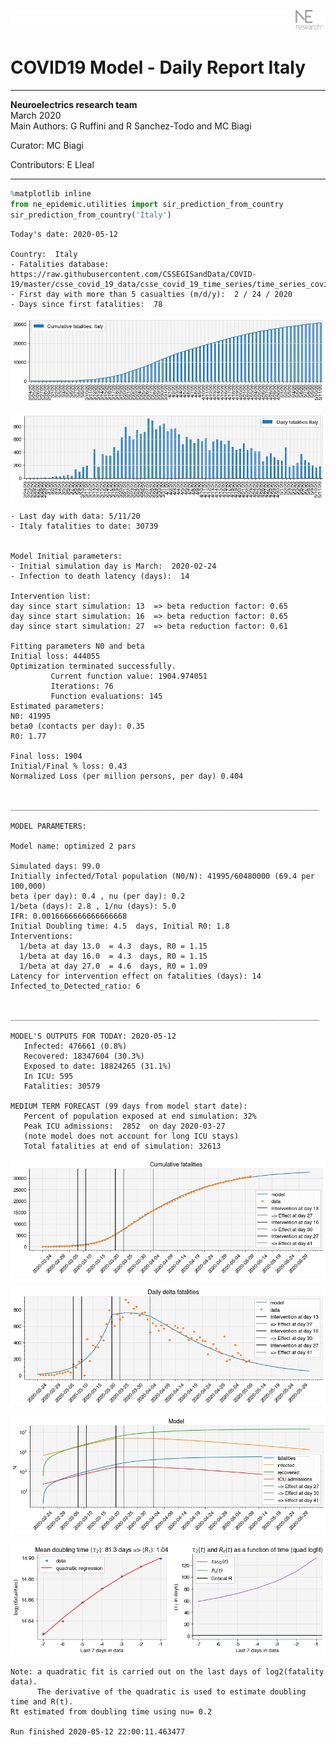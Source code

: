 ![](./images/logo.png)
# COVID19 Model - Daily Report Italy

---

**Neuroelectrics research team**  
March 2020  
Main Authors: G Ruffini and R Sanchez-Todo and MC Biagi

Curator: MC Biagi

Contributors: E Lleal

---


```python
%matplotlib inline
from ne_epidemic.utilities import sir_prediction_from_country
sir_prediction_from_country('Italy')
```

    Today's date: 2020-05-12 
    
    Country:  Italy
    - Fatalities database:  https://raw.githubusercontent.com/CSSEGISandData/COVID-19/master/csse_covid_19_data/csse_covid_19_time_series/time_series_covid19_deaths_global.csv
    - First day with more than 5 casualties (m/d/y):  2 / 24 / 2020
    - Days since first fatalities:  78



![png](02%20-%20Daily_Report_Italy_files/02%20-%20Daily_Report_Italy_1_1.png)



![png](02%20-%20Daily_Report_Italy_files/02%20-%20Daily_Report_Italy_1_2.png)


    - Last day with data: 5/11/20
    - Italy fatalities to date: 30739
     
    
    Model Initial parameters:
    - Initial simulation day is March:  2020-02-24
    - Infection to death latency (days):  14
    
    Intervention list:
    day since start simulation: 13  => beta reduction factor: 0.65
    day since start simulation: 16  => beta reduction factor: 0.65
    day since start simulation: 27  => beta reduction factor: 0.61
    
    Fitting parameters N0 and beta
    Initial loss: 444055
    Optimization terminated successfully.
             Current function value: 1904.974051
             Iterations: 76
             Function evaluations: 145
    Estimated parameters:
    N0: 41995
    beta0 (contacts per day): 0.35
    R0: 1.77
    
    Final loss: 1904
    Initial/Final % loss: 0.43
    Normalized Loss (per million persons, per day) 0.404 
    
    
    _____________________________________________________________________
     
    MODEL PARAMETERS:
    
    Model name: optimized 2 pars
    
    Simulated days: 99.0
    Initially infected/Total population (N0/N): 41995/60480000 (69.4 per 100,000)
    beta (per day): 0.4 , nu (per day): 0.2
    1/beta (days): 2.8 , 1/nu (days): 5.0
    IFR: 0.0016666666666666668
    Initial Doubling time: 4.5  days, Initial R0: 1.8
    Interventions:
      1/beta at day 13.0  = 4.3  days, R0 = 1.15
      1/beta at day 16.0  = 4.3  days, R0 = 1.15
      1/beta at day 27.0  = 4.6  days, R0 = 1.09
    Latency for intervention effect on fatalities (days): 14
    Infected_to_Detected_ratio: 6
    
    
    _____________________________________________________________________
    
    MODEL'S OUTPUTS FOR TODAY: 2020-05-12
       Infected: 476661 (0.8%)
       Recovered: 18347604 (30.3%)
       Exposed to date: 18824265 (31.1%)
       In ICU: 595
       Fatalities: 30579
     
    MEDIUM TERM FORECAST (99 days from model start date): 
       Percent of population exposed at end simulation: 32%
       Peak ICU admissions:  2852  on day 2020-03-27
       (note model does not account for long ICU stays)
       Total fatalities at end of simulation: 32613



![png](02%20-%20Daily_Report_Italy_files/02%20-%20Daily_Report_Italy_1_4.png)



![png](02%20-%20Daily_Report_Italy_files/02%20-%20Daily_Report_Italy_1_5.png)



![png](02%20-%20Daily_Report_Italy_files/02%20-%20Daily_Report_Italy_1_6.png)


     



![png](02%20-%20Daily_Report_Italy_files/02%20-%20Daily_Report_Italy_1_8.png)


    Note: a quadratic fit is carried out on the last days of log2(fatality data).
          The derivative of the quadratic is used to estimate doubling time and R(t).
    Rt estimated from doubling time using nu= 0.2
    
    Run finished 2020-05-12 22:00:11.463477



```python

```
